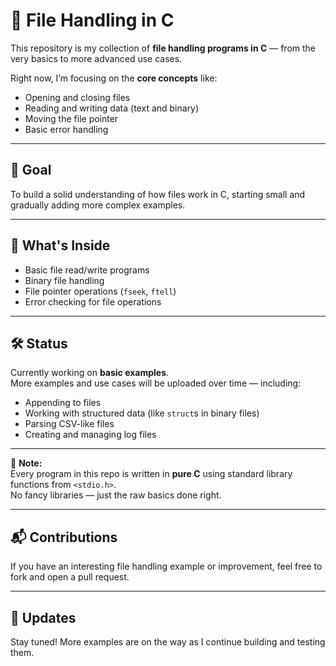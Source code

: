 # 📂 File Handling in C

This repository is my collection of **file handling programs in C** — from the very basics to more advanced use cases.  

Right now, I’m focusing on the **core concepts** like:
- Opening and closing files
- Reading and writing data (text and binary)
- Moving the file pointer
- Basic error handling

---

## 🚀 Goal
To build a solid understanding of how files work in C, starting small and gradually adding more complex examples.

---

## 📜 What's Inside
- Basic file read/write programs
- Binary file handling
- File pointer operations (`fseek`, `ftell`)
- Error checking for file operations

---

## 🛠 Status
Currently working on **basic examples**.  
More examples and use cases will be uploaded over time — including:
- Appending to files
- Working with structured data (like `struct`s in binary files)
- Parsing CSV-like files
- Creating and managing log files

---

📌 **Note:**  
Every program in this repo is written in **pure C** using standard library functions from `<stdio.h>`.  
No fancy libraries — just the raw basics done right.

---

## 📬 Contributions
If you have an interesting file handling example or improvement, feel free to fork and open a pull request.

---

## 📅 Updates
Stay tuned! More examples are on the way as I continue building and testing them.
